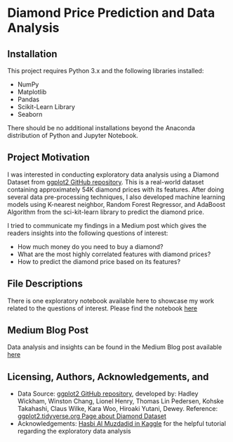 # Diamond Price Prediction and Data Analysis

## Installation
This project requires Python 3.x and the following libraries installed:
- NumPy
- Matplotlib
- Pandas
- Scikit-Learn Library
- Seaborn
  
There should be no additional installations beyond the Anaconda distribution of Python and Jupyter Notebook. 

## Project Motivation
I was interested in conducting exploratory data analysis using a Diamond Dataset from  [ggplot2 GitHub repository](https://github.com/tidyverse/ggplot2/blob/main/data-raw/diamonds.csv). This is a real-world dataset containing approximately 54K diamond prices with its features. After doing several data pre-processing techniques, I also developed machine learning models using K-nearest neighbor, Random Forest Regressor, and AdaBoost Algorithm from the sci-kit-learn library to predict the diamond price. 

I tried to communicate my findings in a Medium post which gives the readers insights into the following questions of interest:

- How much money do you need to buy a diamond?
- What are the most highly correlated features with diamond prices?
- How to predict the diamond price based on its features?

## File Descriptions
There is one exploratory notebook available here to showcase my work related to the questions of interest. Please find the notebook [here](https://github.com/tiadwi/Data-Science-Nanodegree/blob/main/Project1/Udacity_Submission_1_Diamonds_Data.ipynb)

## Medium Blog Post
Data analysis and insights can be found in the Medium Blog post available [here](https://medium.com/@tiadwi.s/how-to-measure-the-diamonds-worth-ae7b92bf7ec5)

## Licensing, Authors, Acknowledgements, and
* Data Source: [ggplot2 GitHub repository](https://github.com/tidyverse/ggplot2/blob/main/data-raw/diamonds.csv), developed by: Hadley Wickham, Winston Chang, Lionel Henry, Thomas Lin Pedersen, Kohske Takahashi, Claus Wilke, Kara Woo, Hiroaki Yutani, Dewey. Reference: [ggplot2.tidyverse.org Page about Diamond Dataset](https://ggplot2.tidyverse.org/reference/diamonds.html)
* Acknowledgements: [Hasbi Al Muzdadid in Kaggle](https://www.kaggle.com/hasibalmuzdadid) for the helpful tutorial regarding the exploratory data analysis
